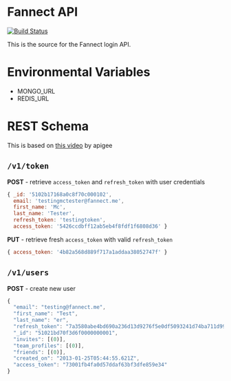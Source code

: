 # Fannect API
[![Build Status](https://secure.travis-ci.org/Fannect/fannect-mobileweb.png?branch=master)](https://travis-ci.org/Fannect/fannect-mobileweb)

This is the source for the Fannect login API.

# Environmental Variables
* MONGO_URL
* REDIS_URL

# REST Schema
This is based on [this video](http://blog.apigee.com/detail/restful_api_design) by apigee

## `/v1/token`
**POST** - retrieve `access_token` and `refresh_token` with user credentials

```javascript
{ _id: '5102b17168a0c8f70c000102',
  email: 'testingmctester@fannect.me',
  first_name: 'Mc',
  last_name: 'Tester',
  refresh_token: 'testingtoken',
  access_token: '5426ccdbff12ab5eb4f8fdf1f6808d36' }
```

**PUT** - retrieve fresh `access_token`  with valid `refresh_token`

```javascript
{ access_token: '4b82a568d889f717a1addaa38052747f' }
```

## `/v1/users`
**POST** - create new user

```javascript
{
  "email": "testing@fannect.me",
  "first_name": "Test",
  "last_name": "er",
  "refresh_token": "7a3580abe4bd690a236d13d9276f5e0df5093241d74ba711d99121a0659f5506",
  "_id": "51021bd70f3d6f0000000001",
  "invites": [(0)],
  "team_profiles": [(0)],
  "friends": [(0)],
  "created_on": "2013-01-25T05:44:55.621Z",
  "access_token": "73001fb4fa0d57ddaf63bf3dfe859e34"
}
```
